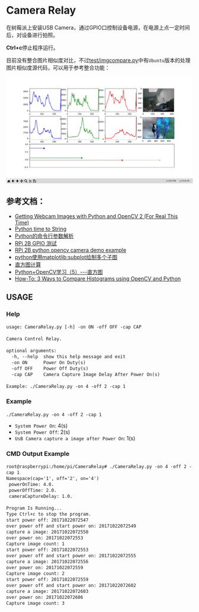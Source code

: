 # Camera Relay

在树莓派上安装USB Camera，通过GPIO口控制设备电源，在电源上点一定时间后，对设备进行拍照。

**Ctrl+c**停止程序运行。

目前没有整合图片相似度对比，不过[test/imgcompare.py](test/imgcompare.py)中有`Ubuntu`版本的处理图片相似度源代码，可以用于参考整合功能：

![Ubuntu_JPG_Compare.png](Ubuntu_JPG_Compare.png)

## 参考文档：
* [Getting Webcam Images with Python and OpenCV 2 (For Real This Time)](https://codeplasma.com/2012/12/03/getting-webcam-images-with-python-and-opencv-2-for-real-this-time/)
* [Python time to String](https://wangheng.org/html/python_datetime.html)
* [Python的命令行参数解析](http://noahsnail.com/2017/09/13/2017-9-13-Python%E7%9A%84%E5%91%BD%E4%BB%A4%E8%A1%8C%E5%8F%82%E6%95%B0%E8%A7%A3%E6%9E%90/)
* [RPi 2B GPIO 测试](http://www.cnblogs.com/zengjfgit/p/5215194.html)
* [RPi 2B python opencv camera demo example](http://www.cnblogs.com/zengjfgit/p/5223747.html)
* [python使用matplotlib:subplot绘制多个子图](http://blog.csdn.net/gatieme/article/details/61416645)
* [直方图计算](http://www.opencv.org.cn/opencvdoc/2.3.2/html/doc/tutorials/imgproc/histograms/histogram_calculation/histogram_calculation.html)
* [Python+OpenCV学习（5）---直方图](http://lib.csdn.net/article/opencv/35685)
* [How-To: 3 Ways to Compare Histograms using OpenCV and Python](https://www.pyimagesearch.com/2014/07/14/3-ways-compare-histograms-using-opencv-python/)

## USAGE

### Help

```
usage: CameraRelay.py [-h] -on ON -off OFF -cap CAP

Camera Control Relay.

optional arguments:
  -h, --help  show this help message and exit
  -on ON      Power On Duty(s)
  -off OFF    Power Off Duty(s)
  -cap CAP    Camera Capture Image Delay After Power On(s)

Example: ./CameraRelay.py -on 4 -off 2 -cap 1
```

### Example

```
./CameraRelay.py -on 4 -off 2 -cap 1 
```

* `System Power On`: 4(s)
* `System Power Off`: 2(s)
* `UsB Camera capture a image after Power On`: 1(s)

### CMD Output Example

```
root@raspberrypi:/home/pi/CameraRelay# ./CameraRelay.py -on 4 -off 2 -cap 1
Namespace(cap='1', off='2', on='4')
 powerOnTime: 4.0.
 powerOffTime: 2.0.
 cameraCaptureDelay: 1.0.

Program Is Running...
Type Ctrl+c to stop the program.
start power off: 20171022072547
over power off and start power on: 20171022072549
capture a image: 20171022072550
over power on: 20171022072553
Capture image count: 1
start power off: 20171022072553
over power off and start power on: 20171022072555
capture a image: 20171022072556
over power on: 20171022072559
Capture image count: 2
start power off: 20171022072559
over power off and start power on: 20171022072602
capture a image: 20171022072603
over power on: 20171022072606
Capture image count: 3
```
